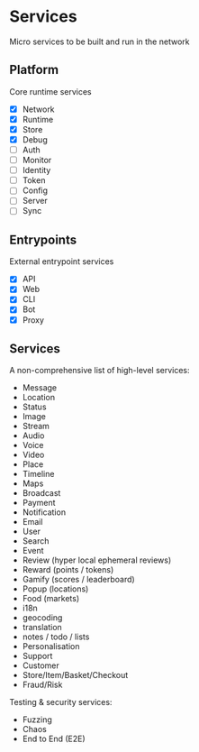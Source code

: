 # Services

Micro services to be built and run in the network

## Platform

Core runtime services

- [x] Network
- [x] Runtime
- [x] Store
- [x] Debug
- [ ] Auth
- [ ] Monitor
- [ ] Identity
- [ ] Token
- [ ] Config
- [ ] Server
- [ ] Sync

## Entrypoints

External entrypoint services

- [x] API
- [x] Web
- [x] CLI
- [x] Bot
- [x] Proxy

## Services

A non-comprehensive list of high-level services:

- Message
- Location
- Status
- Image
- Stream
- Audio
- Voice
- Video
- Place
- Timeline
- Maps
- Broadcast
- Payment
- Notification
- Email
- User
- Search
- Event
- Review (hyper local ephemeral reviews)
- Reward (points / tokens)
- Gamify (scores / leaderboard)
- Popup (locations)
- Food (markets)
- i18n
- geocoding
- translation
- notes / todo / lists
- Personalisation
- Support
- Customer
- Store/Item/Basket/Checkout
- Fraud/Risk

Testing & security services:

- Fuzzing
- Chaos
- End to End (E2E)

